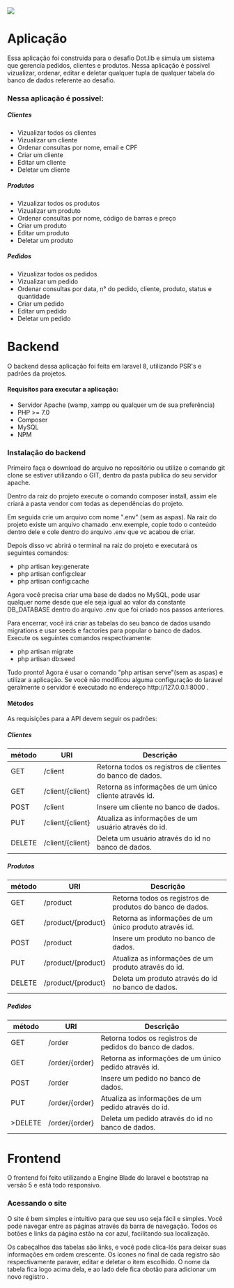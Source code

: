 
<img src="https://dotlib.com/theme/img/logos/logo.png">

<h1>Aplicação</h1>

<p>
Essa aplicação foi construida para o desafio Dot.lib e simula um sistema que gerencia pedidos,
clientes e produtos. Nessa aplicação é possível vizualizar, ordenar, editar e deletar qualquer
tupla de qualquer tabela do banco de dados referente ao desafio.
</p>

<h3> Nessa aplicação é possivel:</h3>

<h5>Clientes</h5>

<ul>
  
<li>Vizualizar todos os clientes</li>
<li>Vizualizar um cliente</li>
<li>Ordenar consultas por nome, email e CPF</li>
<li>Criar um cliente</li>
<li>Editar um cliente</li>
<li>Deletar um cliente</li>
  
</ul>

<h5>Produtos</h5>

<ul>
  
<li>Vizualizar todos os produtos</li>
<li>Vizualizar um produto</li>
<li>Ordenar consultas por nome, código de barras e preço</li>
<li>Criar um produto</li>
<li>Editar um produto</li>
<li>Deletar um produto</li>
  
</ul>

<h5>Pedidos</h5>

<ul>
  
<li>Vizualizar todos os pedidos</li>
<li>Vizualizar um pedido</li>
<li>Ordenar consultas por data, n° do pedido, cliente, produto, status e quantidade</li>
<li>Criar um pedido</li>
<li>Editar um pedido</li>
<li>Deletar um pedido</li>
  
</ul>

<h1>Backend</h1>

<p>
O backend dessa aplicação foi feita em laravel 8, utilizando PSR's e padrões da projetos.
</p>

<h4> Requisitos para executar a aplicação:</h4>

<ul>
  
<li>Servidor Apache (wamp, xampp ou qualquer um de sua preferência)</li>
<li>PHP >= 7.0</li>
<li>Composer</li>
<li>MySQL</li>
<li>NPM</li>
  
</ul>

<h3>Instalação do backend</h3>

<p>
Primeiro faça o download do arquivo no repositório ou utilize o comando
git clone se estiver utilizando o GIT, dentro da pasta publica do seu servidor apache.
</p>

<p>
Dentro da raiz do projeto execute o comando composer install, assim ele criará a pasta
vendor com todas as dependências do projeto.
</p>

<p>
Em seguida crie um arquivo com nome ".env" (sem as aspas). Na raiz do projeto
existe um arquivo chamado .env.exemple, copie todo o conteúdo dentro dele e cole dentro
do arquivo .env que vc acabou de criar.
</p>

<p>
Depois disso vc abrirá o terminal na raiz do projeto e executará os seguintes comandos:
</p>

<ul>
  
<li>php artisan key:generate</li>
<li>php artisan config:clear</li>
<li>php artisan config:cache</li>
  
</ul>

<p>
Agora você precisa criar uma base de dados no MySQL, pode usar qualquer nome desde que
ele seja igual ao valor da constante DB_DATABASE dentro do arquivo .env que foi
criado nos passos anteriores.
</p>

<p>
Para encerrar, você irá criar as tabelas do seu banco de dados usando migrations e
usar seeds e factories para popular o banco de dados. <br>
Execute os seguintes comandos respectivamente:
</p>

<ul>
  
<li>php artisan migrate</li>
<li>php artisan db:seed</li>
  
</ul>

<p>
Tudo pronto! Agora é usar o comando "php artisan serve"(sem as aspas) e utilizar a aplicação.
Se você não modificou alguma configuração do laravel geralmente o servidor é executado
no endereço http://127.0.0.1:8000 .
</p>

<h4> Métodos</h4>

<p>As requisições para a API devem seguir os padrões:</p>

<h5>Clientes</h5>

<table>

<thead>
  
<tr>
  
<th>método</th>
<th>URI</th>
<th>Descrição</th>
  
</tr>
  
</thead>

<tbody>
  
<tr>

<td>GET</td>
<td>/client</td>
<td>Retorna todos os registros de clientes do banco de dados.</td>
  
</tr>
  
<tr>

<td>GET</td>
<td>/client/{client}</td>
<td>Retorna as informações de um único cliente através id.</td>
  
</tr>
  
<tr>

<td>POST</td>
<td>/client</td>
<td>Insere um cliente no banco de dados.</td>
  
</tr>
  
<tr>

<td>PUT</td>
<td>/client/{client}</td>
<td>Atualiza as informações de um usuário através do id.</td>
  
</tr>
  
<tr>

<td>DELETE</td>
<td>/client/{client}</td>
<td>Deleta um usuário através do id no banco de dados.</td>
  
</tr>
  
</tbody>

</table>

<h5>Produtos</h5>

<table>
<thead>
<tr>
<th>método</th>
<th>URI</th>
<th>Descrição</th>
</tr>
</thead>
<tbody>
<tr>

<td>GET</td>
<td>/product</td>
<td>Retorna todos os registros de produtos do banco de dados.</td>
  
</tr>
  
<tr>

<td>GET</td>
<td>/product/{product}</td>
<td>Retorna as informações de um único produto através id.</td>
  
</tr>
  
<tr>

<td>POST</td>
<td>/product</td>
<td>Insere um produto no banco de dados.</td>
  
</tr>
  
<tr>

<td>PUT</td>
<td>/product/{product}</td>
<td>Atualiza as informações de um produto através do id.</td>
  
</tr>
  
<tr>
  
<td>DELETE</td>
<td>/product/{product}</td>
<td>Deleta um produto através do id no banco de dados.</td>
  
</tr>
  
</tbody>
  
</table>

<h5>Pedidos</h5>

<table>
  
<thead>
  
<tr>
  
<th>método</th>
<th>URI</th>
<th>Descrição</th>
  
</tr>
  
</thead>
  
<tbody>
  
<tr>

<td>GET</td>
<td>/order</td>
<td>Retorna todos os registros de pedidos do banco de dados.</td>
  
</tr>
  
<tr>

<td>GET</td>
<td>/order/{order}</td>
<td>Retorna as informações de um único pedido através id.</td>
  
</tr>
  
<tr>

<td>POST</td>
<td>/order</td>
<td>Insere um pedido no banco de dados.</td>
  
</tr>
  
<tr>

<td>PUT</td>
<td>/order/{order}</td>
<td>Atualiza as informações de um pedido através do id.</td>
  
</tr>
  
<tr>
  
<td>>DELETE</td>
<td>/order/{order}</td>
<td>Deleta um pedido através do id no banco de dados.</td>
  
</tr>
  
</tbody>
  
</table>

<h1>Frontend</h1>

<p>
O frontend foi feito utilizando a Engine Blade do laravel e bootstrap na versão 5 e
está todo responsivo.
</p>

<h3>Acessando o site</h3>

<p>
O site é bem simples e intuitivo para que seu uso seja fácil e simples. Você pode
navegar entre as páginas através da barra de navegação. Todos os botões e links da
página estão na cor azul, facilitando sua localização.
</p>

<p>
	Os cabeçalhos das tabelas são links, e você pode clica-lós para deixar suas informações
	em ordem crescente. Os ícones no final de cada registro são respectivamente paraver, 
	editar e deletar o item escolhido. O nome da tabela fica logo acima dela, e ao lado
	dele fica obotão para adicionar um novo registro .
</p>